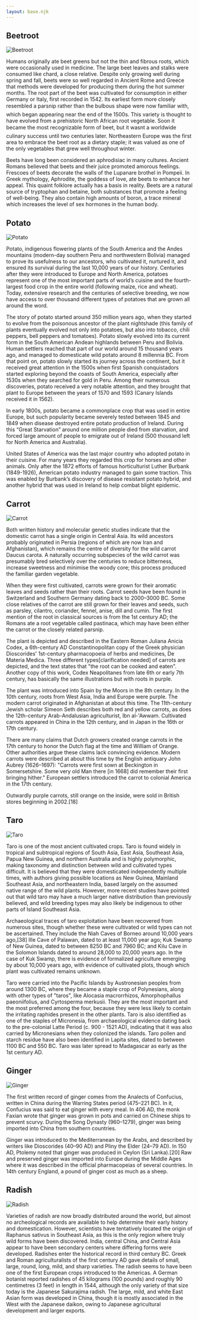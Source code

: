 ```yaml
---
layout: base.njk
---
```

<article class="history">
          <div class="historytitle">
            <h2 class="Beetroot">Beetroot</h2>
            <div class="historyimg">
                <img src="images/Beetroot.jpg" alt="Beetroot">
            </div>
            <p class="featuredtext">Humans originally ate beet greens but not the thin and fibrous roots, which were occasionally used in medicine. The large beet leaves and stalks were consumed like chard, a close relative. Despite only growing well during spring and fall, beets were so well regarded in Ancient Rome and Greece that methods were developed for producing them during the hot summer months. The root part of the beet was cultivated for consumption in either Germany or Italy, first recorded in 1542. Its earliest form more closely resembled a parsnip rather than the bulbous shape were now familiar with, which began appearing near the end of the 1500s. This variety is thought to have evolved from a prehistoric North African root vegetable. Soon it became the most recognizable form of beet, but it wasnt a worldwide culinary success until two centuries later. Northeastern Europe was the first area to embrace the beet root as a dietary staple; it was valued as one of the only vegetables that grew well throughout winter. </p>
            <p In 1747 Andreas Sigismund Marggraf, a chemist from Berlin, discovered a way to produce sucrose from beets. His student, Franz Achard, perfected this method for extracting sugar, leading him to predict the inevitable rise of beet beer, tobacco and molasses, among other products. Though not entirely convinced that beets had a bright future, the King of Prussia eventually subsidized a sugar beet industry. The first plant was built in what is now western Poland. It turned out to be a solid investment. Today, around 20 percent of the world&rsquo;s sugar comes from sugar beets. Beet sugar production requires 4 times less water than sugar cane production, making it an attractive crop throughout Europe as well as in more arid countries like Egypt. </p>
            <p>
                Beets have long been considered an aphrodisiac in many cultures. Ancient Romans believed that beets and their juice promoted amorous feelings. Frescoes of beets decorate the walls of the Lupanare brothel in Pompeii. In Greek mythology, Aphrodite, the goddess of love, ate beets to enhance her appeal. This quaint folklore actually has a basis in reality. Beets are a natural source of tryptophan and betaine, both substances that promote a feeling of well-being. They also contain high amounts of boron, a trace mineral which increases the level of sex hormones in the human body.</p>
          </div>
      </article>
      <article class="history">
        <div class="historytitle">
          <h2 class="Potato">Potato</h2>
          <div class="historyimg">
            <img src="images/Potato.jpg" alt="Potato">
        </div>
          <p class="featuredtext">Potato, indigenous flowering plants of the South America and the Andes mountains (modern-day southern Peru and northwestern Bolivia) managed to prove its usefulness to our ancestors, who cultivated it, nurtured it, and ensured its survival during the last 10,000 years of our history. Centuries after they were introduced to Europe and North America, potatoes represent one of the most important parts of world’s cuisine and the fourth-largest food crop in the entire world (following maize, rice and wheat). Today, extensive research and the centuries of selective breeding, we now have access to over thousand different types of potatoes that are grown all around the word.</p>
            <p>The story of potato started around 350 million years ago, when they started to evolve from the poisonous ancestor of the plant nightshade (this family of plants eventually evolved not only into potatoes, but also into tobacco, chili peppers, bell peppers and tomatoes). Potato slowly evolved into its current form in the South American Andean highlands between Peru and Bolivia. Human settlers reached that part of our world around 15 thousand years ago, and managed to domesticate wild potato around 8 millennia BC. From that point on, potato slowly started its journey across the continent, but it received great attention in the 1500s when first Spanish conquistadors started exploring beyond the coasts of South America, especially after 1530s when they searched for gold in Peru. Among their numerous discoveries, potato received a very notable attention, and they brought that plant to Europe between the years of 1570 and 1593 (Canary Islands received it in 1562).</p>
            <p>In early 1800s, potato became a commonplace crop that was used in entire Europe, but such popularity became severely tested between 1845 and 1849 when disease destroyed entire potato production of Ireland. During this “Great Starvation” around one million people died from starvation, and forced large amount of people to emigrate out of Ireland (500 thousand left for North America and Australia).</p>
            <p>United States of America was the last major country who adopted potato in their cuisine. For many years they regarded this crop for horses and other animals. Only after the 1872 efforts of famous horticulturist Luther Burbank (1849-1926), American potato industry managed to gain some traction. This was enabled by Burbank’s discovery of disease resistant potato hybrid, and another hybrid that was used in Ireland to help combat blight epidemic.</p>
          </p>
        </div>
    </article>
    <article class="history">
        <div class="historytitle">
          <h2 class="Carrot">Carrot</h2>
          <div class="historyimg">
            <img src="images/Carrot.jpg" alt="Carrot">
        </div>
          <p class="featuredtext">Both written history and molecular genetic studies indicate that the domestic carrot has a single origin in Central Asia. Its wild ancestors probably originated in Persia (regions of which are now Iran and Afghanistan), which remains the centre of diversity for the wild carrot Daucus carota. A naturally occurring subspecies of the wild carrot was presumably bred selectively over the centuries to reduce bitterness, increase sweetness and minimise the woody core; this process produced the familiar garden vegetable.</p>
            <p>When they were first cultivated, carrots were grown for their aromatic leaves and seeds rather than their roots. Carrot seeds have been found in Switzerland and Southern Germany dating back to 2000–3000 BC. Some close relatives of the carrot are still grown for their leaves and seeds, such as parsley, cilantro, coriander, fennel, anise, dill and cumin. The first mention of the root in classical sources is from the 1st century AD; the Romans ate a root vegetable called pastinaca, which may have been either the carrot or the closely related parsnip.</p>
            <p>The plant is depicted and described in the Eastern Roman Juliana Anicia Codex, a 6th-century AD Constantinopolitan copy of the Greek physician Dioscorides' 1st-century pharmacopoeia of herbs and medicines, De Materia Medica. Three different types[clarification needed] of carrots are depicted, and the text states that "the root can be cooked and eaten". Another copy of this work, Codex Neapolitanes from late 6th or early 7th century, has basically the same illustrations but with roots in purple.</p>
            <p>The plant was introduced into Spain by the Moors in the 8th century. In the 10th century, roots from West Asia, India and Europe were purple. The modern carrot originated in Afghanistan at about this time. The 11th-century Jewish scholar Simeon Seth describes both red and yellow carrots, as does the 12th-century Arab-Andalusian agriculturist, Ibn al-'Awwam. Cultivated carrots appeared in China in the 12th century, and in Japan in the 16th or 17th century.</p>
            <p>There are many claims that Dutch growers created orange carrots in the 17th century to honor the Dutch flag at the time and William of Orange. Other authorities argue these claims lack convincing evidence. Modern carrots were described at about this time by the English antiquary John Aubrey (1626–1697): "Carrots were first sown at Beckington in Somersetshire. Some very old Man there [in 1668] did remember their first bringing hither." European settlers introduced the carrot to colonial America in the 17th century.</p>
            <p>Outwardly purple carrots, still orange on the inside, were sold in British stores beginning in 2002.[18]</p>
    <article class="history">
            <div class="historytitle">
                  <h2 class="Taro">Taro</h2>
                  <div class="historyimg">
                    <img src="images/Taro.jpg" alt="Taro">
                </div>
                  <p class="featuredtext">Taro is one of the most ancient cultivated crops. Taro is found widely in tropical and subtropical regions of South Asia, East Asia, Southeast Asia, Papua New Guinea, and northern Australia and is highly polymorphic, making taxonomy and distinction between wild and cultivated types difficult. It is believed that they were domesticated independently multiple times, with authors giving possible locations as New Guinea, Mainland Southeast Asia, and northeastern India, based largely on the assumed native range of the wild plants. However, more recent studies have pointed out that wild taro may have a much larger native distribution than previously believed, and wild breeding types may also likely be indigenous to other parts of Island Southeast Asia.</p>
                 <p>Archaeological traces of taro exploitation have been recovered from numerous sites, though whether these were cultivated or wild types can not be ascertained. They include the Niah Caves of Borneo around 10,000 years ago,[38] Ille Cave of Palawan, dated to at least 11,000 year ago; Kuk Swamp of New Guinea, dated to between 8250 BC and 7960 BC; and Kilu Cave in the Solomon Islands dated to around 28,000 to 20,000 years ago. In the case of Kuk Swamp, there is evidence of formalized agriculture emerging by about 10,000 years ago, with evidence of cultivated plots, though which plant was cultivated remains unknown.</p>
                 <p>Taro were carried into the Pacific Islands by Austronesian peoples from around 1300 BC, where they became a staple crop of Polynesians, along with other types of "taros", like Alocasia macrorrhizos, Amorphophallus paeoniifolius, and Cyrtosperma merkusii. They are the most important and the most preferred among the four, because they were less likely to contain the irritating raphides present in the other plants. Taro is also identified as one of the staples of Micronesia, from archaeological evidence dating back to the pre-colonial Latte Period (c. 900 - 1521 AD), indicating that it was also carried by Micronesians when they colonized the islands. Taro pollen and starch residue have also been identified in Lapita sites, dated to between 1100 BC and 550 BC. Taro was later spread to Madagascar as early as the 1st century AD.</p>
            </div>
    </article>
    <article class="history">
        <div class="historytitle">
          <h2 class="Ginger">Ginger</h2>
          <div class="historyimg">
            <img src="images/Ginger.jpg" alt="Ginger">
        </div>
          <p class="featuredtext">The first written record of ginger comes from the Analects of Confucius, written in China during the Warring States period (475–221 BC). In it, Confucius was said to eat ginger with every meal. In 406 AD, the monk Faxian wrote that ginger was grown in pots and carried on Chinese ships to prevent scurvy. During the Song Dynasty (960–1279), ginger was being imported into China from southern countries.</p>
         <p>Ginger was introduced to the Mediterranean by the Arabs, and described by writers like Dioscorides (40–90 AD) and Pliny the Elder (24–79 AD). In 150 AD, Ptolemy noted that ginger was produced in Ceylon (Sri Lanka).[20] Raw and preserved ginger was imported into Europe during the Middle Ages where it was described in the official pharmacopeias of several countries. In 14th century England, a pound of ginger cost as much as a sheep.</p>
        </div>
    </article>
    <article class="history">
        <div class="historytitle">
          <h2 class="Radish">Radish</h2>
          <div class="historyimg">
            <img src="images/Radish.jpg" alt="Radish">
        </div>
          <p class="featuredtext">Varieties of radish are now broadly distributed around the world, but almost no archeological records are available to help determine their early history and domestication. However, scientists have tentatively located the origin of Raphanus sativus in Southeast Asia, as this is the only region where truly wild forms have been discovered. India, central China, and Central Asia appear to have been secondary centers where differing forms were developed. Radishes enter the historical record in third century BC. Greek and Roman agriculturalists of the first century AD gave details of small, large, round, long, mild, and sharp varieties. The radish seems to have been one of the first European crops introduced to the Americas. A German botanist reported radishes of 45 kilograms (100 pounds) and roughly 90 centimetres (3 feet) in length in 1544, although the only variety of that size today is the Japanese Sakurajima radish. The large, mild, and white East Asian form was developed in China, though it is mostly associated in the West with the Japanese daikon, owing to Japanese agricultural development and larger exports.</p>
        </div>
    </article>